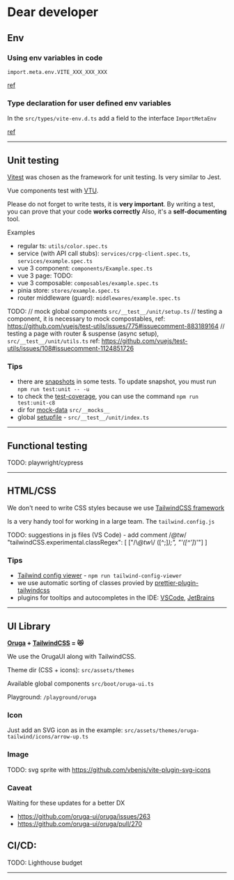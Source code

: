 # Dear developer
## Env

### Using env variables in code
`import.meta.env.VITE_XXX_XXX_XXX`

[ref](https://vitejs.dev/guide/env-and-mode.html)


### Type declaration for user defined env variables

In the `src/types/vite-env.d.ts` add a field to the interface `ImportMetaEnv`

[ref](https://vitejs.dev/guide/env-and-mode.html#intellisense-for-typescript)

___

## Unit testing

[Vitest](https://vitest.dev/) was chosen as the framework for unit testing. Is very similar to Jest.

Vue components test with [VTU](https://test-utils.vuejs.org/).

Please do not forget to write tests, it is **very important**.
By writing a test, you can prove that your code **works correctly**
Also, it's a **self-documenting** tool.

Examples
- regular ts: `utils/color.spec.ts`
- service (with API call stubs): `services/crpg-client.spec.ts`, `services/example.spec.ts`
- vue 3 component: `components/Example.spec.ts`
- vue 3 page: TODO:
- vue 3 composable:  `composables/example.spec.ts`
- pinia store: `stores/example.spec.ts`
- router middleware (guard):  `middlewares/example.spec.ts`

TODO:
// mock global components `src/__test__/unit/setup.ts`
// testing a component, it is necessary to mock compostables, ref: https://github.com/vuejs/test-utils/issues/775#issuecomment-883189164
// testing a page with router & suspense (async setup), `src/__test__/unit/utils.ts` ref: https://github.com/vuejs/test-utils/issues/108#issuecomment-1124851726

### Tips

- there are [snapshots](https://vitest.dev/guide/snapshot.html) in some tests. To update snapshot, you must run `npm run test:unit -- -u`
- to check the [test-coverage](https://vitest.dev/guide/coverage.html), you can use the command `npm run test:unit-c8`
- dir for [mock-data](https://vitest.dev/guide/mocking.html) `src/__mocks__`
- global [setupfile](https://vitest.dev/config/#setupfiles) - `src/__test__/unit/index.ts`

___

## Functional testing

TODO: playwright/cypress

___

## HTML/CSS
We don't need to write CSS styles because we use [TailwindCSS framework](https://tailwindcss.com/)

Is a very handy tool for working in a large team. The `tailwind.config.js`

TODO: suggestions in js files (VS Code) - add comment /*@tw*/
"tailwindCSS.experimental.classRegex": [
    ["/\\*@tw\\*/ ([^;]*);", "'([^']*)'"]
]
### Tips
- [Tailwind config viewer](https://github.com/rogden/tailwind-config-viewer) - `npm run tailwind-config-viewer`
- we use automatic sorting of classes provied by [prettier-plugin-tailwindcss](https://github.com/tailwindlabs/prettier-plugin-tailwindcss)
- plugins for tooltips and autocompletes in the IDE: [VSCode](https://marketplace.visualstudio.com/items?itemName=bradlc.vscode-tailwindcss), [JetBrains](https://www.jetbrains.com/help/webstorm/tailwind-css.html)

___

## UI Library

**[Oruga](https://oruga.io/) + [TailwindCSS](https://tailwindcss.com/) = 😻**

We use the OrugaUI along with TailwindCSS.

Theme dir (CSS + icons): `src/assets/themes`

Available global components `src/boot/oruga-ui.ts`

Playground: `/playground/oruga`

### Icon
Just add an SVG icon as in the example: `src/assets/themes/oruga-tailwind/icons/arrow-up.ts`


### Image

TODO: svg sprite with https://github.com/vbenjs/vite-plugin-svg-icons

### Caveat

Waiting for these updates for a better DX

- https://github.com/oruga-ui/oruga/issues/263
- https://github.com/oruga-ui/oruga/pull/270
## CI/CD:

TODO: Lighthouse budget

___

